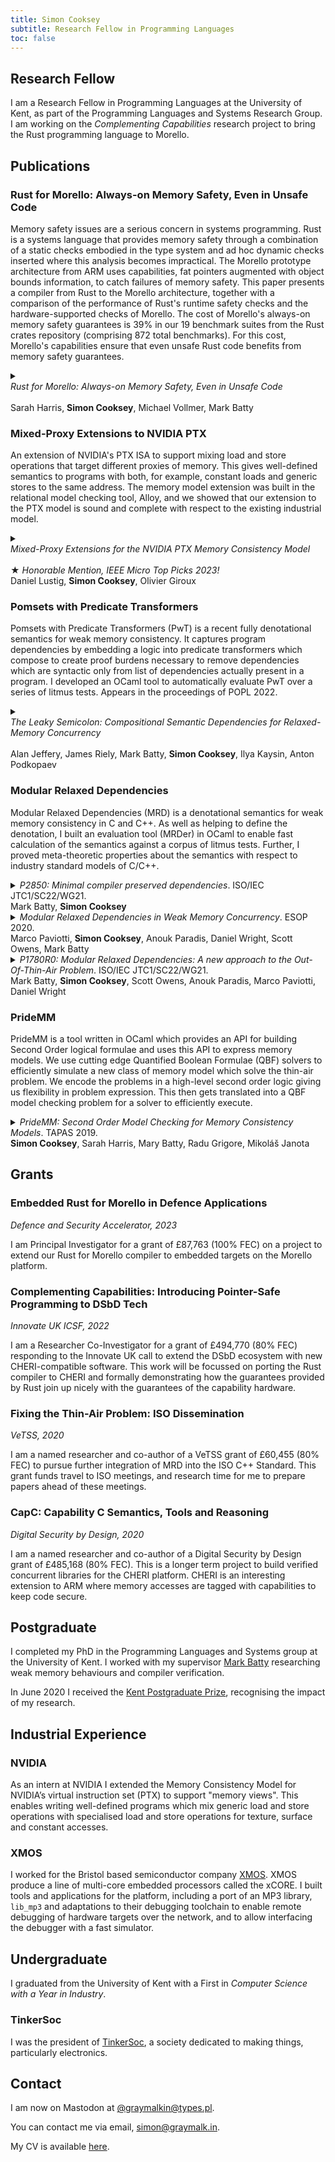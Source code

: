 ```yaml
---
title: Simon Cooksey
subtitle: Research Fellow in Programming Languages
toc: false
---
```


## Research Fellow
I am a Research Fellow in Programming Languages at the University of Kent, as part of the Programming Languages and Systems Research Group.
I am working on the _Complementing Capabilities_ research project to bring the Rust programming language to Morello.


## Publications
### Rust for Morello: Always-on Memory Safety, Even in Unsafe Code
Memory safety issues are a serious concern in systems programming.
Rust is a systems language that provides memory safety through a combination of a static checks embodied in the type system and ad hoc dynamic checks inserted where this analysis becomes impractical.
The Morello prototype architecture from ARM uses capabilities, fat pointers augmented with object bounds information, to catch failures of memory safety.
This paper presents a compiler from Rust to the Morello architecture, together with a comparison of the performance of Rust's runtime safety checks and the hardware-supported checks of Morello.
The cost of Morello's always-on memory safety guarantees is 39% in our 19 benchmark suites from the Rust crates repository (comprising 872 total benchmarks). For this cost, Morello's capabilities ensure that even unsafe Rust code benefits from memory safety guarantees.

<details class="pub">
<summary>
<div><i>Rust for Morello: Always-on Memory Safety, Even in Unsafe Code</i></div>
<br />
Sarah Harris, <b>Simon Cooksey</b>, Michael Vollmer, Mark Batty
</summary>
<a href="/papers/ecoop23.pdf" target="_blank">[PDF]</a> | <a href="https://github.com/kent-weak-memory/rust" target="_blank">[GitHub]</a>
<pre language="BibTeX">
@InProceedings{SHarris:2023,
  author ={Harris, Sarah and Cooksey, Simon and Vollmer, Michael and Batty, Mark},
  title ={{Rust for Morello: Always-On Memory Safety, Even in Unsafe Code}},
  booktitle ={37th European Conference on Object-Oriented Programming (ECOOP 2023)},
  pages ={39:1--39:27},
  series ={Leibniz International Proceedings in Informatics (LIPIcs)},
  ISBN ={978-3-95977-281-5},
  ISSN ={1868-8969},
  year ={2023},
  volume ={263},
  editor ={Ali, Karim and Salvaneschi, Guido},
  publisher ={Schloss Dagstuhl -- Leibniz-Zentrum f{\"u}r Informatik},
  address ={Dagstuhl, Germany},
  URL ={https://drops.dagstuhl.de/opus/volltexte/2023/18232},
  URN ={urn:nbn:de:0030-drops-182322},
  doi ={10.4230/LIPIcs.ECOOP.2023.39},
  annote ={Keywords: Compilers, Rust, Memory Safety, CHERI}
}</pre>
</details>

### Mixed-Proxy Extensions to NVIDIA PTX

An extension of NVIDIA's PTX ISA to support mixing load and store operations that target different proxies of memory. This gives well-defined semantics to programs with both, for example, constant loads and generic stores to the same address.
The memory model extension was built in the relational model checking tool, Alloy, and we showed that our extension to the PTX model is sound and complete with respect to the existing industrial model.

<details class="pub">
<summary>
<div><i>Mixed-Proxy Extensions for the NVIDIA PTX Memory Consistency Model</i></div>
<br />
★ <i>Honorable Mention, IEEE Micro Top Picks 2023!</i>
<br />
Daniel Lustig, <b>Simon Cooksey</b>, Olivier Giroux
</summary>
<a href="papers/isca22.pdf" target="_blank">[PDF]</a>
<pre language="BibTeX">@inproceedings{DLustig:2022,
  author = {Lustig, Daniel and Cooksey, Simon and Giroux, Olivier},
  title = {Mixed-Proxy Extensions for the NVIDIA PTX Memory Consistency Model: Industrial Product},
  booktitle = {Proceedings of the 49th Annual International Symposium on Computer Architecture},
  pages = {1058-1070},
  publisher = {Association for Computing Machinery},
  year = {2022},
  isbn = {9781450386104},
  address = {New York, NY, USA},
  url = {https://doi.org/10.1145/3470496.3533045},
  doi = {10.1145/3470496.3533045},
  numpages = {13},
  location = {New York, New York},
  series = {ISCA '22}
}</pre>
</details>


### Pomsets with Predicate Transformers

Pomsets with Predicate Transformers (PwT) is a recent fully denotational semantics for weak memory consistency.
It captures program dependencies by embedding a logic into predicate transformers which compose to create proof burdens necessary to remove dependencies which are syntactic only from list of dependencies actually present in a program.
I developed an OCaml tool to automatically evaluate PwT over a series of litmus tests. Appears in the proceedings of POPL 2022.

<details class="pub">
<summary>
<div><i>The Leaky Semicolon: Compositional Semantic Dependencies for Relaxed-Memory Concurrency</i></div>
<br >
Alan Jeffery, James Riely, Mark Batty, <b>Simon Cooksey</b>, Ilya Kaysin, Anton Podkopaev
</summary>
<a href="papers/popl22.pdf" target="_blank">[PDF]</a>
<pre language="BibTeX">@inproceedings{AJeffrey:2022,
  title={The Leaky Semicolon: Compositional Semantic Dependencies for Relaxed-Memory Concurrency},
  author={Jeffrey, Alan and Riely, James and Batty, Mark and Cooksey, Simon and Kaysin, Ilya and Podkopaev, Anton},
  booktitle={Proceedings of the 49th {ACM} {SIGPLAN} Symposium on Principles of Programming Languages, {POPL} 2022, Philadelphia, USA, January 18-20, 2022},
  editor={Rajeev Alur and Hongseok Yang},
  pages={54--84},
  publisher={{ACM}},
  year={2022},
  url={https://doi.org/10.1145/3498716}
}
</pre>
</details>

### Modular Relaxed Dependencies

Modular Relaxed Dependencies (MRD) is a denotational semantics for weak memory consistency in C and C++.
As well as helping to define the denotation, I built an evaluation tool (MRDer) in OCaml to enable fast calculation of the semantics against a corpus of litmus tests.
Further, I proved meta-theoretic properties about the semantics with respect to industry standard models of C/C++.

<details class="pub">
<summary>
<i>P2850: Minimal compiler preserved dependencies</i>.
ISO/IEC JTC1/SC22/WG21.
<br >
Mark Batty, <b>Simon Cooksey</b>
</summary>
<a href="/iso-papers/p2850/p2850r0.html" rel="noreferrer" target="_blank">Online working document</a>
<pre language="BibTeX">@techreport{MBatty:P2850,
    author="Batty, Mark and Cooksey, Simon",
    title="Minimal compiler preserved dependencies",
    institution="ISO/IEC JTC1/SC22/WG21",
    month="June",
    year="2023",
    number="P2850R0"
}</pre>
</details>

<details class="pub">
<summary>
<i>Modular Relaxed Dependencies in Weak Memory Concurrency</i>. 
ESOP 2020.
<br >
Marco Paviotti, <b>Simon Cooksey</b>, Anouk Paradis, Daniel Wright, Scott Owens, Mark Batty
</summary>
<a href="papers/esop20.pdf" target="_blank">[PDF]</a>
<pre language="BibTeX">@inproceedings{MPaviotti:ESOP20,
  title={Modular Relaxed Dependencies in Weak Memory Concurrency},
  author={Pavoitti, Marco and Cooksey, Simon and Paradis, Anouk and Wright, Daniel and Owens, Scott and Batty, Mark},
  booktitle="Programming Languages and Systems",
  editor="M{\"u}ller, Peter",
  year="2020",
  publisher="Springer International Publishing",
  address="Cham",
  pages="599--625",
}
</pre>
</details>

<details class="pub">
<summary>
<i>P1780R0: Modular Relaxed Dependencies: A new approach to the Out-Of-Thin-Air Problem</i>.
ISO/IEC JTC1/SC22/WG21.
<br >
Mark Batty, <b>Simon Cooksey</b>, Scott Owens, Anouk Paradis, Marco Paviotti, Daniel Wright
</summary>
<a href="https://wg21.link/p1780" rel="noreferrer" target="_blank">Online working document</a>
<pre language="BibTeX">@techreport{MBatty:P1780,
  author="Batty, Mark and Cooksey, Simon and Owens, Scott and Paradis, Anouk and Paviotti, Marco and Wright, Daniel",
  title="Modular Relaxed Dependencies: A new approach to the Out-Of-Thin-Air Problem",
  institution="ISO/IEC JTC1/SC22/WG21",
  month="June",
  year="2019",
  number="P1780R0"
}</pre>
</details>

### PrideMM

PrideMM is a tool written in OCaml which provides an API for building Second Order logical formulae and uses this API to express memory models.
We use cutting edge Quantified Boolean Formulae (QBF) solvers to efficiently simulate a new class of memory model which solve the thin-air problem.
We encode the problems in a high-level second order logic giving us flexibility in problem expression.
This then gets translated into a QBF model checking problem for a solver to efficiently execute.

<details class="pub">
<summary>
<i>PrideMM: Second Order Model Checking for Memory Consistency Models</i>. TAPAS 2019.
<br >
<b>Simon Cooksey</b>, Sarah Harris, Mary Batty, Radu Grigore, Mikoláš Janota
</summary>
<a href="papers/tapas19.pdf" target="_blank">[PDF]</a>
<pre language="BibTeX">@inproceedings{SCooksey:TAPAS19,
  author="Cooksey, Simon and Harris, Sarah and Batty, Mark and Grigore, Radu and Janota, Mikol\'{a}\v{s}",
  title="PrideMM: Second Order Model Checking for Memory Consistency Models",
  booktitle="10th Workshop on Tools for Automatic Program Analysis",
  year="2019"
}</pre>
</details>

## Grants
### Embedded Rust for Morello in Defence Applications
_Defence and Security Accelerator, 2023_

I am Principal Investigator for a grant of £87,763 (100% FEC) on a project to extend our Rust for Morello compiler to embedded targets on the Morello platform.

### Complementing Capabilities: Introducing Pointer-Safe Programming to DSbD Tech
_Innovate UK ICSF, 2022_

I am a Researcher Co-Investigator for a grant of £494,770 (80% FEC) responding to the Innovate UK call to extend the DSbD ecosystem with new CHERI-compatible software.
This work will be focussed on porting the Rust compiler to CHERI and formally demonstrating how the guarantees provided by Rust join up nicely with the guarantees of the capability hardware.

### Fixing the Thin-Air Problem: ISO Dissemination
_VeTSS, 2020_

I am a named researcher and co-author of a VeTSS grant of £60,455 (80% FEC) to pursue further integration of MRD into the ISO C++ Standard.
This grant funds travel to ISO meetings, and research time for me to prepare papers ahead of these meetings.

### CapC: Capability C Semantics, Tools and Reasoning
_Digital Security by Design, 2020_

I am a named researcher and co-author of a Digital Security by Design grant of £485,168 (80% FEC).
This is a longer term project to build verified concurrent libraries for the CHERI platform.
CHERI is an interesting extension to ARM where memory accesses are tagged with capabilities to keep code secure.

## Postgraduate
I completed my PhD in the Programming Languages and Systems group at the University of Kent.
I worked with my supervisor [Mark Batty][mark] researching weak memory behaviours and compiler verification.

In June 2020 I received the [Kent Postgraduate Prize][prize], recognising the impact of my research.

[mark]: https://www.kent.ac.uk/computing/people/3126/batty-mark
[prize]: https://blogs.kent.ac.uk/graduateschoolnews/2020/05/19/graduate-school-prizes-2020/

## Industrial Experience
### NVIDIA
As an intern at NVIDIA I extended the Memory Consistency Model for NVIDIA’s virtual instruction set (PTX) to support "memory views".
This enables writing well-defined programs which mix generic load and store operations with specialised load and store operations for texture, surface and constant accesses.

### XMOS
I worked for the Bristol based semiconductor company [XMOS][xmos].
XMOS produce a line of multi-core embedded processors called the xCORE.
I built tools and applications for the platform, including a port of an MP3 library, `lib_mp3` and adaptations to their debugging toolchain to enable remote debugging of hardware targets over the network, and to allow interfacing the debugger with a fast simulator.

[xmos]: https://www.xmos.com

## Undergraduate
I graduated from the University of Kent with a First in _Computer Science with a Year in Industry_.

### TinkerSoc
I was the president of [TinkerSoc][TinkerSoc], a society dedicated to making things, particularly electronics.

[TinkerSoc]: https://tinkersoc.org

## Contact
I am now on Mastodon at <a rel="me" href="https://types.pl/@graymalkin">\@graymalkin\@types.pl</a>.

You can contact me via email, [simon@graymalk.in](mailto:simon@graymalk.in).

My CV is available [here](./cv.pdf).

